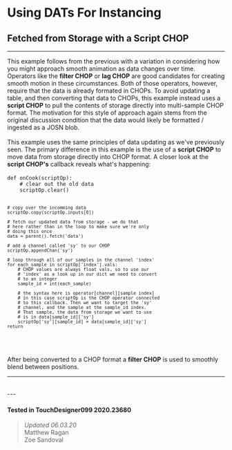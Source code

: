 <!DOCTYPE html>
<html>
<head>    
    <link rel="stylesheet" href="../../../assets/styles.css">
</head>
<body>

<h1>Using DATs For Instancing</h1>
<h2>Fetched from Storage with a Script CHOP</h2>
<hr>
<p>This example follows from the previous with a variation in considering how you might approach smooth animation as data changes over time. Operators like the <b>filter CHOP</b> or <b>lag CHOP</b> are good candidates for creating smooth motion in these circumstances. Both of those operators, however, require that the data is already formated in CHOPs. To avoid updating a table, and then converting that data to CHOPs, this example instead uses a <b>script CHOP</b> to pull the contents of storage directly into multi-sample CHOP format. The motivation for this style of approach again stems from the original discussion condition that the data would likely be formatted / ingested as a JOSN blob. 
<br>
<br>
This example uses the same principles of data updating as we've previously seen. The primary difference in this example is the use of a <b>script CHOP</b> to move data from storage directly into CHOP format. A closer look at the <b>script CHOP's</b> callback reveals what's happening:
<br>
<br>
<code>def onCook(scriptOp):
    # clear out the old data
    scriptOp.clear()

    # copy over the incomming data
    scriptOp.copy(scriptOp.inputs[0])

    # fetch our updated data from storage - we do that 
    # here rather than in the loop to make sure we're only
    # doing this once 
    data = parent().fetch('data')

    # add a channel called 'sy' to our CHOP
    scriptOp.appendChan('sy')

    # loop through all of our samples in the channel 'index'
    for each_sample in scriptOp['index'].vals:
        # CHOP values are always float vals, so to use our
        # 'index' as a look up in our dict we need to convert
        # to an integer 
        sample_id = int(each_sample)

        # the syntax here is operator[channel][sample index]
        # in this case scriptOp is the CHOP operator connected
        # to this callback. Then we want to target the 'sy'
        # channel, and the sample at the sample_id index.
        # That sample, the data from storage we want to use
        # is in data[sample_id]['sy']
        scriptOp['sy'][sample_id] = data[sample_id]['sy']
    return
</code>
<br>
<br>
After being converted to a CHOP format a <b>filter CHOP</b> is used to smoothly blend between positions.
</p> 
<hr>
<br>
---

#### Tested in TouchDesigner099 2020.23680 
>*Updated 06.03.20*  
Matthew Ragan  
Zoe Sandoval  